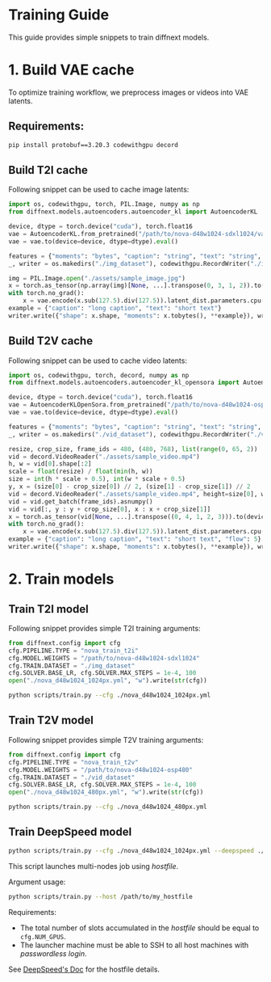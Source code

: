 # Training Guide
This guide provides simple snippets to train diffnext models.

# 1. Build VAE cache
To optimize training workflow, we preprocess images or videos into VAE latents.

## Requirements:
```bash
pip install protobuf==3.20.3 codewithgpu decord
```

## Build T2I cache
Following snippet can be used to cache image latents:

```python
import os, codewithgpu, torch, PIL.Image, numpy as np
from diffnext.models.autoencoders.autoencoder_kl import AutoencoderKL

device, dtype = torch.device("cuda"), torch.float16
vae = AutoencoderKL.from_pretrained("/path/to/nova-d48w1024-sdxl1024/vae")
vae = vae.to(device=device, dtype=dtype).eval()

features = {"moments": "bytes", "caption": "string", "text": "string", "shape": ["int64"]}
_, writer = os.makedirs("./img_dataset"), codewithgpu.RecordWriter("./img_dataset", features)

img = PIL.Image.open("./assets/sample_image.jpg")
x = torch.as_tensor(np.array(img)[None, ...].transpose(0, 3, 1, 2)).to(device).to(dtype)
with torch.no_grad():
    x = vae.encode(x.sub(127.5).div(127.5)).latent_dist.parameters.cpu().numpy()[0]
example = {"caption": "long caption", "text": "short text"}
writer.write({"shape": x.shape, "moments": x.tobytes(), **example}), writer.close()
```

## Build T2V cache
Following snippet can be used to cache video latents:

```python
import os, codewithgpu, torch, decord, numpy as np
from diffnext.models.autoencoders.autoencoder_kl_opensora import AutoencoderKLOpenSora

device, dtype = torch.device("cuda"), torch.float16
vae = AutoencoderKLOpenSora.from_pretrained("/path/to/nova-d48w1024-osp480/vae")
vae = vae.to(device=device, dtype=dtype).eval()

features = {"moments": "bytes", "caption": "string", "text": "string", "shape": ["int64"], "flow": "float64"}
_, writer = os.makedirs("./vid_dataset"), codewithgpu.RecordWriter("./vid_dataset", features)

resize, crop_size, frame_ids = 480, (480, 768), list(range(0, 65, 2))
vid = decord.VideoReader("./assets/sample_video.mp4")
h, w = vid[0].shape[:2]
scale = float(resize) / float(min(h, w))
size = int(h * scale + 0.5), int(w * scale + 0.5)
y, x = (size[0] - crop_size[0]) // 2, (size[1] - crop_size[1]) // 2
vid = decord.VideoReader("./assets/sample_video.mp4", height=size[0], width=size[1])
vid = vid.get_batch(frame_ids).asnumpy()
vid = vid[:, y : y + crop_size[0], x : x + crop_size[1]]
x = torch.as_tensor(vid[None, ...].transpose((0, 4, 1, 2, 3))).to(device).to(dtype)
with torch.no_grad():
    x = vae.encode(x.sub(127.5).div(127.5)).latent_dist.parameters.cpu().numpy()[0]
example = {"caption": "long caption", "text": "short text", "flow": 5}
writer.write({"shape": x.shape, "moments": x.tobytes(), **example}), writer.close()
```

# 2. Train models

## Train T2I model
Following snippet provides simple T2I training arguments:

```python
from diffnext.config import cfg
cfg.PIPELINE.TYPE = "nova_train_t2i"
cfg.MODEL.WEIGHTS = "/path/to/nova-d48w1024-sdxl1024"
cfg.TRAIN.DATASET = "./img_dataset"
cfg.SOLVER.BASE_LR, cfg.SOLVER.MAX_STEPS = 1e-4, 100
open("./nova_d48w1024_1024px.yml", "w").write(str(cfg))
```
```bash
python scripts/train.py --cfg ./nova_d48w1024_1024px.yml
```

## Train T2V model
Following snippet provides simple T2V training arguments:

```python
from diffnext.config import cfg
cfg.PIPELINE.TYPE = "nova_train_t2v"
cfg.MODEL.WEIGHTS = "/path/to/nova-d48w1024-osp480"
cfg.TRAIN.DATASET = "./vid_dataset"
cfg.SOLVER.BASE_LR, cfg.SOLVER.MAX_STEPS = 1e-4, 100
open("./nova_d48w1024_480px.yml", "w").write(str(cfg))
```
```bash
python scripts/train.py --cfg ./nova_d48w1024_480px.yml
```

## Train DeepSpeed model
```bash
python scripts/train.py --cfg ./nova_d48w1024_1024px.yml --deepspeed ./configs/deepspeed/zero2_bf16.json
```

This script launches multi-nodes job using *hostfile*.

Argument usage: 
```bash
python scripts/train.py --host /path/to/my_hostfile
```

Requirements:

- The total number of slots accumulated in the *hostfile* should be equal to ``cfg.NUM_GPUS``.
- The launcher machine must be able to SSH to all host machines with *passwordless login*.

See [DeepSpeed's Doc](https://www.deepspeed.ai/getting-started/#resource-configuration-multi-node) for the hostfile details.

